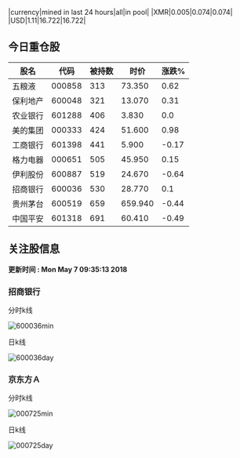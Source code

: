 |currency|mined in last 24 hours|all|in pool|
|XMR|0.005|0.074|0.074|
|USD|1.11|16.722|16.722|

## 今日重仓股 

|股名|代码|被持数|时价|涨跌%|
|---|---|---|---|---|
|五粮液|000858|313|73.350|0.62|
|保利地产|600048|321|13.070|0.31|
|农业银行|601288|406|3.830|0.0|
|美的集团|000333|424|51.600|0.98|
|工商银行|601398|441|5.900|-0.17|
|格力电器|000651|505|45.950|0.15|
|伊利股份|600887|519|24.670|-0.64|
|招商银行|600036|530|28.770|0.1|
|贵州茅台|600519|659|659.940|-0.44|
|中国平安|601318|691|60.410|-0.49|

## 关注股信息
**更新时间 : Mon May  7 09:35:13 2018**
### 招商银行 
分时k线

![600036min](http://image.sinajs.cn/newchart/min/n/sh600036.gif)

日k线

![600036day](http://image.sinajs.cn/newchart/daily/n/sh600036.gif)

### 京东方Ａ 
分时k线

![000725min](http://image.sinajs.cn/newchart/min/n/sz000725.gif)

日k线

![000725day](http://image.sinajs.cn/newchart/daily/n/sz000725.gif)
